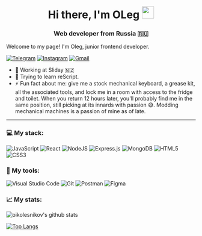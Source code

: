<h1 align="center">Hi there, I'm OLeg
<img src="https://github.com/blackcater/blackcater/raw/main/images/Hi.gif" height="32"/></h1>
<h3 align="center">Web developer from Russia 🇷🇺</h3>

Welcome to my page!
I'm Oleg, junior frontend developer.

[<img alt="Telegram" src="https://img.shields.io/badge/@oikolesnikov-2CA5E0?style=flat&logo=telegram&logoColor=white" />](https://t.me/oikolesnikov) [<img alt="Instagram" src="https://img.shields.io/badge/oikolesnikov-%23E4405F.svg?&style=flat&logo=Instagram&logoColor=white"/>](https://instagram.com/kolesnikov_informal) [<img alt="Gmail" src="https://img.shields.io/badge/oikolesnikovvv@gmail.com-D14836?style=flat&logo=gmail&logoColor=white" />](mailto:oikolesnikovvv@gmail.com) 


- 🔭 Working at Sliday 🇳🇿
- 🌱 Trying to learn reScript.
- ⚡ Fun fact about me: give me a stock mechanical keyboard, a grease kit, all the associated tools, and lock me in a room with access to the fridge and toilet. When you return 12 hours later, you'll probably find me in the same position, still picking at its innards with passion 😅. Modding mechanical machines is a passion of mine as of late.
---
### 💻 My stack:
<img alt="JavaScript" src="https://img.shields.io/badge/javascript-%23323330.svg?&style=for-the-badge&logo=javascript&logoColor=%23F7DF1E"/> <img alt="React" src="https://img.shields.io/badge/react-%2320232a.svg?&style=for-the-badge&logo=react&logoColor=%2361DAFB"/> <img alt="NodeJS" src="https://img.shields.io/badge/node.js-%2343853D.svg?&style=for-the-badge&logo=node.js&logoColor=white"/> <img alt="Express.js" src="https://img.shields.io/badge/express.js-%23404d59.svg?&style=for-the-badge"/> <img alt="MongoDB" src ="https://img.shields.io/badge/MongoDB-%234ea94b.svg?&style=for-the-badge&logo=mongodb&logoColor=white"/> <img alt="HTML5" src="https://img.shields.io/badge/html5-%23E34F26.svg?&style=for-the-badge&logo=html5&logoColor=white"/> <img alt="CSS3" src="https://img.shields.io/badge/css3-%231572B6.svg?&style=for-the-badge&logo=css3&logoColor=white"/>

### 🔧 My tools:
<img alt="Visual Studio Code" src="https://img.shields.io/badge/VisualStudioCode-0078d7.svg?&style=for-the-badge&logo=visual-studio-code&logoColor=white"/> <img alt="Git" src="https://img.shields.io/badge/git-%23F05033.svg?&style=for-the-badge&logo=git&logoColor=white"/> <img alt="Postman" src="https://img.shields.io/badge/Postman-FF6C37?style=for-the-badge&logo=postman&logoColor=red" /> <img alt="Figma" src="https://img.shields.io/badge/figma-%23F24E1E.svg?&style=for-the-badge&logo=figma&logoColor=white"/>

### 📈 My stats: 

![oikolesnikov's github stats](https://github-readme-stats.vercel.app/api?username=oikolesnikov)

[![Top Langs](https://github-readme-stats.vercel.app/api/top-langs/?username=oikolesnikov)](https://github.com/oikolesnikov/github-readme-stats)
